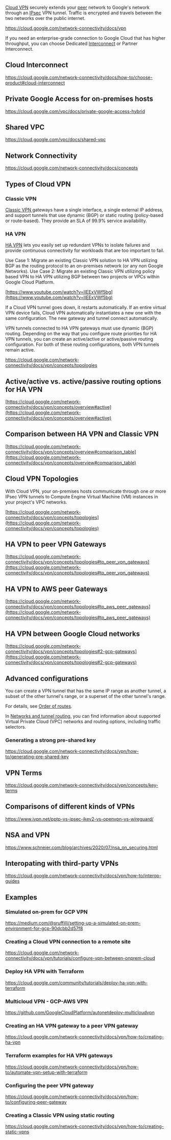 

[Cloud VPN](https://cloud.google.com/network-connectivity/docs/vpn) securely extends your [peer](https://cloud.google.com/network-connectivity/docs/vpn/concepts/key-terms#peer-definition) network to Google's network through an [IPsec](https://en.wikipedia.org/wiki/IPsec) VPN tunnel. Traffic is encrypted and travels between the two networks over the public internet. 

https://cloud.google.com/network-connectivity/docs/vpn

If you need an enterprise-grade connection to Google Cloud that has higher throughput, you can choose Dedicated [Interconnect](Interconnect) or Partner Interconnect.

## Cloud Interconnect
https://cloud.google.com/network-connectivity/docs/how-to/choose-product#cloud-interconnect

## Private Google Access for on-premises hosts

https://cloud.google.com/vpc/docs/private-google-access-hybrid

## Shared VPC
https://cloud.google.com/vpc/docs/shared-vpc

## Network Connectivity

https://cloud.google.com/network-connectivity/docs/concepts

## Types of Cloud VPN


### Classic VPN

[ Classic VPN ](https://cloud.google.com/network-connectivity/docs/vpn/concepts/overview#classic-vpn)gateways have a single interface, a single external IP address, and support tunnels that use dynamic (BGP) or static routing (policy-based or route-based). They provide an SLA of 99.9% service availability.


### HA VPN

[HA VPN](https://cloud.google.com/network-connectivity/docs/vpn/concepts/overview#ha-vpn) lets you easily set up redundant VPNs to isolate failures and provide continuous connectivity for workloads that are too important to fail. 

Use Case 1: Migrate an existing Classic VPN solution to HA VPN utilizing BGP as the routing protocol to an on-premises network (or any non Google Networks). Use Case 2: Migrate an existing Classic VPN utilizing policy based VPN to HA VPN utilizing BGP between two projects or VPCs within Google Cloud Platform.

[https://www.youtube.com/watch?v=lIEExVWf5bg](https://www.youtube.com/watch?v=lIEExVWf5bg)

If a Cloud VPN tunnel goes down, it restarts automatically. If an entire virtual VPN device fails, Cloud VPN automatically instantiates a new one with the same configuration. The new gateway and tunnel connect automatically.

VPN tunnels connected to HA VPN gateways must use dynamic (BGP) routing. Depending on the way that you configure route priorities for HA VPN tunnels, you can create an active/active or active/passive routing configuration. For both of these routing configurations, both VPN tunnels remain active.

https://cloud.google.com/network-connectivity/docs/vpn/concepts/topologies


## Active/active vs. active/passive routing options for HA VPN

[https://cloud.google.com/network-connectivity/docs/vpn/concepts/overview#active](https://cloud.google.com/network-connectivity/docs/vpn/concepts/overview#active)


## Comparison between HA VPN and Classic VPN

[https://cloud.google.com/network-connectivity/docs/vpn/concepts/overview#comparison_table](https://cloud.google.com/network-connectivity/docs/vpn/concepts/overview#comparison_table)


## Cloud VPN Topologies

With Cloud VPN, your on-premises hosts communicate through one or more IPsec VPN tunnels to Compute Engine Virtual Machine (VM) instances in your project's VPC networks.

[https://cloud.google.com/network-connectivity/docs/vpn/concepts/topologies](https://cloud.google.com/network-connectivity/docs/vpn/concepts/topologies)


## HA VPN to peer VPN Gateways

[https://cloud.google.com/network-connectivity/docs/vpn/concepts/topologies#to_peer_vpn_gateways](https://cloud.google.com/network-connectivity/docs/vpn/concepts/topologies#to_peer_vpn_gateways)


## HA VPN to AWS peer Gateways

[https://cloud.google.com/network-connectivity/docs/vpn/concepts/topologies#to_aws_peer_gateways](https://cloud.google.com/network-connectivity/docs/vpn/concepts/topologies#to_aws_peer_gateways)


## HA VPN between Google Cloud networks

[https://cloud.google.com/network-connectivity/docs/vpn/concepts/topologies#2-gcp-gateways](https://cloud.google.com/network-connectivity/docs/vpn/concepts/topologies#2-gcp-gateways)

## Advanced configurations

You can create a VPN tunnel that has the same IP range as another tunnel, a subset of the other tunnel's range, or a superset of the other tunnel's range.

For details, see [Order of routes](https://cloud.google.com/network-connectivity/docs/vpn/concepts/order-of-routes).




In [Networks and tunnel routing](https://cloud.google.com/network-connectivity/docs/vpn/concepts/choosing-networks-routing), you can find information about supported Virtual Private Cloud (VPC) networks and routing options, including traffic selectors.


### Generating a strong pre-shared key

https://cloud.google.com/network-connectivity/docs/vpn/how-to/generating-pre-shared-key


## VPN Terms
https://cloud.google.com/network-connectivity/docs/vpn/concepts/key-terms

## Comparisons of different kinds of VPNs


https://www.ivpn.net/pptp-vs-ipsec-ikev2-vs-openvpn-vs-wireguard/

## NSA and VPN

https://www.schneier.com/blog/archives/2020/07/nsa_on_securing.html


## Interopating with third-party VPNs

https://cloud.google.com/network-connectivity/docs/vpn/how-to/interop-guides


## Examples

### Simulated on-prem for GCP VPN

https://medium.com/@sruffilli/setting-up-a-simulated-on-prem-environment-for-gcp-90dcbb2d57f8

### Creating a Cloud VPN connection to a remote site 
https://cloud.google.com/network-connectivity/docs/vpn/tutorials/configure-vpn-between-onprem-cloud

### Deploy HA VPN with Terraform
https://cloud.google.com/community/tutorials/deploy-ha-vpn-with-terraform

### Multicloud VPN - GCP-AWS VPN

https://github.com/GoogleCloudPlatform/autonetdeploy-multicloudvpn

### Creating an HA VPN gateway to a peer VPN gateway 
https://cloud.google.com/network-connectivity/docs/vpn/how-to/creating-ha-vpn

### Terraform examples for HA VPN gateways

https://cloud.google.com/network-connectivity/docs/vpn/how-to/automate-vpn-setup-with-terraform


### Configuring the peer VPN gateway

https://cloud.google.com/network-connectivity/docs/vpn/how-to/configuring-peer-gateway

### Creating a Classic VPN using static routing

https://cloud.google.com/network-connectivity/docs/vpn/how-to/creating-static-vpns